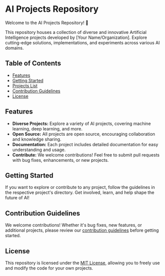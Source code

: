 # AI Projects Repository

Welcome to the AI Projects Repository! 🤖

This repository houses a collection of diverse and innovative Artificial Intelligence projects developed by [Your Name/Organization]. Explore cutting-edge solutions, implementations, and experiments across various AI domains.

## Table of Contents

- [Features](#features)
- [Getting Started](#getting-started)
- [Projects List](#projects-list)
- [Contribution Guidelines](#contribution-guidelines)
- [License](#license)

## Features

- **Diverse Projects:** Explore a variety of AI projects, covering machine learning, deep learning, and more.
- **Open Source:** All projects are open source, encouraging collaboration and knowledge sharing.
- **Documentation:** Each project includes detailed documentation for easy understanding and usage.
- **Contribute:** We welcome contributions! Feel free to submit pull requests with bug fixes, enhancements, or new projects.

## Getting Started

If you want to explore or contribute to any project, follow the guidelines in the respective project's directory. Get involved, learn, and help shape the future of AI!

## Contribution Guidelines

We welcome contributions! Whether it's bug fixes, new features, or additional projects, please review our [contribution guidelines](CONTRIBUTING.md) before getting started.

## License

This repository is licensed under the [MIT License](LICENSE), allowing you to freely use and modify the code for your own projects.
